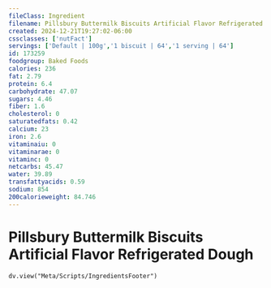 ```yaml
---
fileClass: Ingredient
filename: Pillsbury Buttermilk Biscuits Artificial Flavor Refrigerated Dough
created: 2024-12-21T19:27:02-06:00
cssclasses: ['nutFact']
servings: ['Default | 100g','1 biscuit | 64','1 serving | 64']
id: 173259
foodgroup: Baked Foods
calories: 236
fat: 2.79
protein: 6.4
carbohydrate: 47.07
sugars: 4.46
fiber: 1.6
cholesterol: 0
saturatedfats: 0.42
calcium: 23
iron: 2.6
vitaminaiu: 0
vitaminarae: 0
vitaminc: 0
netcarbs: 45.47
water: 39.89
transfattyacids: 0.59
sodium: 854
200calorieweight: 84.746
---
```


# Pillsbury Buttermilk Biscuits Artificial Flavor Refrigerated Dough

```dataviewjs
dv.view("Meta/Scripts/IngredientsFooter")
```